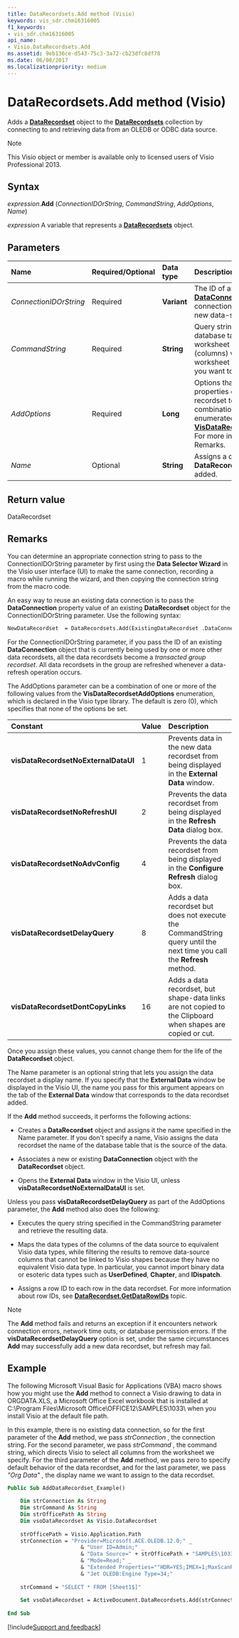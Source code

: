 ```yaml
---
title: DataRecordsets.Add method (Visio)
keywords: vis_sdr.chm16316005
f1_keywords:
- vis_sdr.chm16316005
api_name:
- Visio.DataRecordsets.Add
ms.assetid: 9eb136ce-d543-75c3-3a72-cb23dfc8df78
ms.date: 06/08/2017
ms.localizationpriority: medium
---
```



# DataRecordsets.Add method (Visio)

Adds a **[DataRecordset](Visio.DataRecordset.md)** object to the **[DataRecordsets](Visio.DataRecordsets.md)** collection by connecting to and retrieving data from an OLEDB or ODBC data source.


> [!NOTE] 
> This Visio object or member is available only to licensed users of Visio Professional 2013.


## Syntax

_expression_.**Add** (_ConnectionIDOrString_, _CommandString_, _AddOptions_, _Name_)

_expression_ A variable that represents a **[DataRecordsets](Visio.DataRecordsets.md)** object.


## Parameters

|Name|Required/Optional|Data type|Description|
|:-----|:-----|:-----|:-----|
| _ConnectionIDOrString_|Required| **Variant**|The ID of an existing **[DataConnection](Visio.DataConnection.md)** object or the connection string to specify a new data-source connection.|
| _CommandString_|Required| **String**|Query string that specifies the database table or Excel worksheet and the fields (columns) within the table or worksheet that contain the data you want to query.|
| _AddOptions_|Required| **Long**|Options that determine properties of the data recordset to add. A combination of one or more enumerated value from **[VisDataRecordsetAddOptions](Visio.visdatarecordsetaddoptions.md)**. For more information, see Remarks.|
| _Name_|Optional| **String**|Assigns a display name to the **DataRecordset** object being added.|

## Return value

DataRecordset


## Remarks

You can determine an appropriate connection string to pass to the ConnectionIDOrString parameter by first using the **Data Selector Wizard** in the Visio user interface (UI) to make the same connection, recording a macro while running the wizard, and then copying the connection string from the macro code.

An easy way to reuse an existing data connection is to pass the **DataConnection** property value of an existing **DataRecordset** object for the ConnectionIDOrString parameter. Use the following syntax:




```vb
NewDataRecordset  = DataRecordsets.Add(ExistingDataRecordset .DataConnection.ID, CommandString, AddOptions, Name)
```

For the ConnectionIDOrString parameter, if you pass the ID of an existing **DataConnection** object that is currently being used by one or more other data recordsets, all the data recordsets become a _transacted group recordset_. All data recordsets in the group are refreshed whenever a data-refresh operation occurs.

The AddOptions parameter can be a combination of one or more of the following values from the **VisDataRecordsetAddOptions** enumeration, which is declared in the Visio type library. The default is zero (0), which specifies that none of the options be set.



|Constant|Value|Description|
|:-----|:-----|:-----|
| **visDataRecordsetNoExternalDataUI**|1|Prevents data in the new data recordset from being displayed in the **External Data** window.|
| **visDataRecordsetNoRefreshUI**|2|Prevents the data recordset from being displayed in the **Refresh Data** dialog box.|
| **visDataRecordsetNoAdvConfig**|4|Prevents the data recordset from being displayed in the **Configure Refresh** dialog box.|
| **visDataRecordsetDelayQuery**|8|Adds a data recordset but does not execute the CommandString query until the next time you call the **Refresh** method.|
| **visDataRecordsetDontCopyLinks**|16|Adds a data recordset, but shape-data links are not copied to the Clipboard when shapes are copied or cut.|

 Once you assign these values, you cannot change them for the life of the **DataRecordset** object.

The Name parameter is an optional string that lets you assign the data recordset a display name. If you specify that the **External Data** window be displayed in the Visio UI, the name you pass for this argument appears on the tab of the **External Data** window that corresponds to the data recordset added.

If the **Add** method succeeds, it performs the following actions:


- Creates a **DataRecordset** object and assigns it the name specified in the Name parameter. If you don't specify a name, Visio assigns the data recordset the name of the database table that is the source of the data.
    
- Associates a new or existing **DataConnection** object with the **DataRecordset** object.
    
- Opens the **External Data** window in the Visio UI, unless **visDataRecordsetNoExternalDataUI** is set.
    
Unless you pass **visDataRecordsetDelayQuery** as part of the AddOptions parameter, the **Add** method also does the following:


- Executes the query string specified in the CommandString parameter and retrieve the resulting data.
    
- Maps the data types of the columns of the data source to equivalent Visio data types, while filtering the results to remove data-source columns that cannot be linked to Visio shapes because they have no equivalent Visio data type. In particular, you cannot import binary data or esoteric data types such as **UserDefined**, **Chapter**, and **IDispatch**.
    
-  Assigns a row ID to each row in the data recordset. For more information about row IDs, see **[DataRecordset.GetDataRowIDs](Visio.DataRecordset.GetDataRowIDs.md)** topic.
    



> [!NOTE] 
> The **Add** method fails and returns an exception if it encounters network connection errors, network time outs, or database permission errors. If the **visDataRecordsetDelayQuery** option is set, under the same circumstances **Add** may successfully add a new data recordset, but refresh may fail.


## Example

The following Microsoft Visual Basic for Applications (VBA) macro shows how you might use the **Add** method to connect a Visio drawing to data in ORGDATA.XLS, a Microsoft Office Excel workbook that is installed at C:\Program Files\Microsoft Office\OFFICE12\SAMPLES\1033\ when you install Visio at the default file path.

In this example, there is no existing data connection, so for the first parameter of the **Add** method, we pass _strConnection_ , the connection string. For the second parameter, we pass _strCommand_ , the command string, which directs Visio to select all columns from the worksheet we specify. For the third parameter of the **Add** method, we pass zero to specify default behavior of the data recordset, and for the last parameter, we pass _"Org Data"_ , the display name we want to assign to the data recordset.




```vb
Public Sub AddDataRecordset_Example() 
 
    Dim strConnection As String 
    Dim strCommand As String 
    Dim strOfficePath As String 
    Dim vsoDataRecordset As Visio.DataRecordset 
 
    strOfficePath = Visio.Application.Path     
    strConnection = "Provider=Microsoft.ACE.OLEDB.12.0;" _ 
                       & "User ID=Admin;" _ 
                       & "Data Source=" + strOfficePath + "SAMPLES\1033\ORGDATA.XLS;" _ 
                       & "Mode=Read;" _ 
                       & "Extended Properties=""HDR=YES;IMEX=1;MaxScanRows=0;Excel 12.0;"";" _ 
                       & "Jet OLEDB:Engine Type=34;" 
 
    strCommand = "SELECT * FROM [Sheet1$]" 
 
    Set vsoDataRecordset = ActiveDocument.DataRecordsets.Add(strConnection, strCommand, 0, "Org Data") 
 
End Sub
```

[!include[Support and feedback](~/includes/feedback-boilerplate.md)]